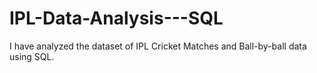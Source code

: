 # IPL-Data-Analysis---SQL
I have analyzed the dataset of IPL Cricket Matches and Ball-by-ball data using SQL.
